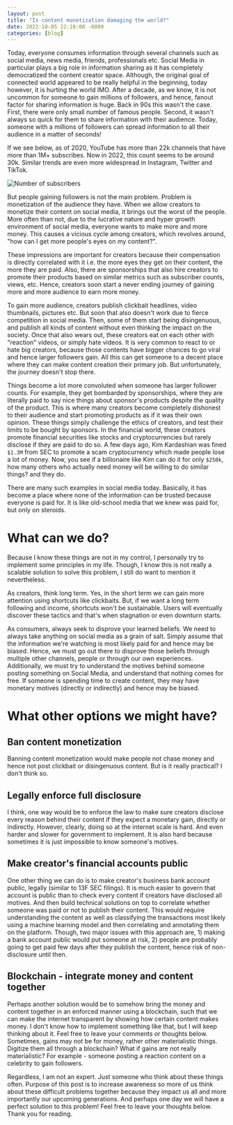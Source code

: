 ```yaml
---
layout: post
title: "Is content monetization damaging the world?"
date: 2022-10-05 22:10:00 -0800
categories: [blog]
---
```


Today, everyone consumes information through several channels such as social media, news media, friends, professionals etc. Social Media in particular plays a big role in information sharing as it has completely democratized the content creator space. Although, the original goal of connected world appeared to be really helpful in the beginning, today however, it is hurting the world IMO. After a decade, as we know, it is not uncommon for someone to gain millions of followers, and hence, fanout factor for sharing information is huge. Back in 90s this wasn't the case. First, there were only small number of famous people. Second, it wasn't always so quick for them to share information with their audience. Today, someone with a millions of followers can spread information to all their audience in a matter of seconds!

If we see below, as of 2020, YouTube has more than 22k channels that have more than 1M+ subscribes. Now in 2022, this count seems to be around 30k. Similar trends are even more widespread in Instagram, Twitter and TikTok.

<img src="/assets/images/blog-2/number-of-subscribers.png" alt="Number of subscribers"/>

But people gaining followers is not the main problem. Problem is monetization of the audience they have. When we allow creators to monetize their content on social media, it brings out the worst of the people. More often than not, due to the lucrative nature and hyper growth environment of social media, everyone wants to make more and more money. This causes a vicious cycle among creators, which revolves around, "how can I get more people's eyes on my content?".

These impressions are important for creators because their compensation is directly correlated with it i.e. the more eyes they get on their content, the more they are paid. Also, there are sponsorships that also hire creators to promote their products based on similar metrics such as subscriber counts, views, etc. Hence, creators soon start a never ending journey of gaining more and more audience to earn more money.

To gain more audience, creators publish clickbait headlines, video thumbnails, pictures etc. But soon that also doesn't work due to fierce competition in social media. Then, some of them start being disingenuous, and publish all kinds of content without even thinking the impact on the society. Once that also wears out, these creators eat on each other with "reaction" videos, or simply hate videos. It is very common to react to or hate big creators, because those contents have bigger chances to go viral and hence larger followers gain. All this can get someone to a decent place where they can make content creation their primary job. But unfortunately, the journey doesn't stop there.

Things become a lot more convoluted when someone has larger follower counts. For example, they get bombarded by sponsorships, where they are literally paid to say nice things about sponsor's products despite the quality of the product. This is where many creators become completely dishonest to their audience and start promoting products as if it was their own opinion. These things simply challenge the ethics of creators, and test their limits to be bought by sponsors. In the financial world, these creators promote financial securities like stocks and cryptocurrencies but rarely disclose if they are paid to do so. A few days ago, Kim Kardashian was fined `$1.3M` from SEC to promote a scam cryptocurrency which made people lose a lot of money. Now, you see if a billionaire like Kim can do it for only `$250k`, how many others who actually need money will be willing to do similar things? and they do.

There are many such examples in social media today. Basically, it has become a place where none of the information can be trusted because everyone is paid for. It is like old-school media that we knew was paid for, but only on steroids.

# What can we do?

Because I know these things are not in my control, I personally try to implement some principles in my life. Though, I know this is not really a scalable solution to solve this problem, I still do want to mention it nevertheless.

As creators, think long term. Yes, in the short term we can gain more attention using shortcuts like clickbaits. But, if we want a long term following and income, shortcuts won't be sustainable. Users will eventually discover these tactics and that's when stagnation or even downturn starts.

As consumers, always seek to disprove your learned beliefs. We need to always take anything on social media as a grain of salt. Simply assume that the information we're watching is most likely paid for and hence may be biased. Hence, we must go out there to disprove those beliefs through multiple other channels, people or through our own experiences. Additionally, we must try to understand the motives behind someone posting something on Social Media, and understand that nothing comes for free. If someone is spending time to create content, they may have monetary motives (directly or indirectly) and hence may be biased.

# What other options we might have?

## Ban content monetization

Banning content monetization would make people not chase money and hence not post clickbait or disingenuous content. But is it really practical? I don't think so.

## Legally enforce full disclosure

I think, one way would be to enforce the law to make sure creators disclose every reason behind their content if they expect a monetary gain, directly or indirectly. However, clearly, doing so at the internet scale is hard. And even harder and slower for government to implement. It is also hard because sometimes it is just impossible to know someone's motives.

## Make creator's financial accounts public

One other thing we can do is to make creator's business bank account public, legally (similar to 13F SEC filings). It is much easier to govern that account is public than to check every content if creators have disclosed all motives. And then build technical solutions on top to correlate whether someone was paid or not to publish their content. This would require understanding the content as well as classifying the transactions most likely using a machine learning model and then correlating and annotating them on the platform. Though, two major issues with this approach are, 1) making a bank account public would put someone at risk, 2) people are probably going to get paid few days after they publish the content, hence risk of non-disclosure until then.

## Blockchain - integrate money and content together

Perhaps another solution would be to somehow bring the money and content together in an enforced manner using a blockchain, such that we can make the internet transparent by showing how certain content makes money. I don't know how to implement something like that, but I will keep thinking about it. Feel free to leave your comments or thoughts below. Sometimes, gains may not be for money, rather other materialistic things. Digitize them all through a blockchain? What if gains are not really materialistic? For example - someone posting a reaction content on a celebrity to gain followers.

Regardless, I am not an expert. Just someone who think about these things often. Purpose of this post is to increase awareness so more of us think about these difficult problems together because they impact us all and more importantly our upcoming generations. And perhaps one day we will have a perfect solution to this problem! Feel free to leave your thoughts below. Thank you for reading.
